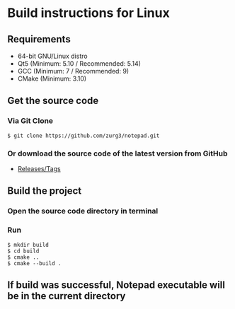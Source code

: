 # Build instructions for Linux
## Requirements
- 64-bit GNU/Linux distro
- Qt5 (Minimum: 5.10 / Recommended: 5.14)
- GCC (Minimum: 7 / Recommended: 9)
- CMake (Minimum: 3.10)

## Get the source code
### Via Git Clone
```
$ git clone https://github.com/zurg3/notepad.git
```

### Or download the source code of the latest version from GitHub
- [Releases/Tags](https://github.com/zurg3/notepad/tags)

## Build the project
### Open the source code directory in terminal

### Run
```
$ mkdir build
$ cd build
$ cmake ..
$ cmake --build .
```

## If build was successful, Notepad executable will be in the current directory
